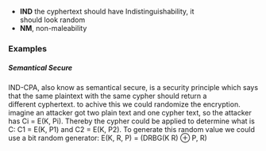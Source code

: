 - **IND** the cyphertext should have Indistinguishability, it should look random
- **NM**, non-maleability

### Examples
##### Semantical Secure
IND-CPA, also know as semantical secure, is a security principle which says that the same plaintext with the same cypher should return a different cyphertext. to achive this we could randomize the encryption.
imagine an attacker got two plain text and one cypher text, so the attacker has Ci = E(K, Pi).  Thereby the cypher could be applied to determine what is C:
C1 = E(K, P1) and C2 = E(K, P2).
To generate this random value we could use a bit random generator:
E(K, R, P) = (DRBG(K R) ⊕ P, R)